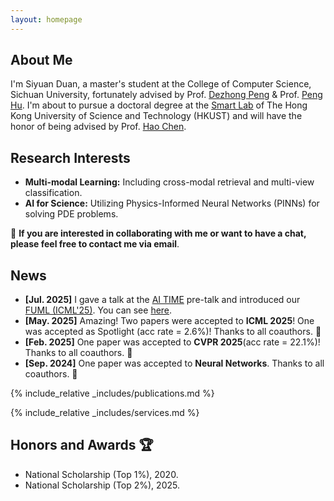 ```yaml
---
layout: homepage
---
```


## About Me

I'm Siyuan Duan, a master's student at the College of Computer Science, Sichuan University, fortunately advised by Prof. [Dezhong Peng](https://cs.scu.edu.cn/info/1282/13563.htm) & Prof. [Peng Hu](https://penghu-cs.github.io). I'm about to pursue a doctoral degree at the [Smart Lab](https://smartlab.cse.ust.hk/) of The Hong Kong University of Science and Technology (HKUST) and will have the honor of being advised by Prof. [Hao Chen](https://cse.hkust.edu.hk/~jhc/).

## Research Interests

- **Multi-modal Learning:** Including cross-modal retrieval and multi-view classification.
- **AI for Science:** Utilizing Physics-Informed Neural Networks (PINNs) for solving PDE problems.

🌟 **If you are interested in collaborating with me or want to have a chat, please feel free to contact me via email**.

## News 
- **[Jul. 2025]** I gave a talk at the [AI ​​TIME](https://www.aitime.cn/) pre-talk and introduced our [FUML (ICML'25)](https://github.com/siyuancncd/FUML). You can see [here](https://www.bilibili.com/video/BV1mA3yzEEWF/?spm_id_from=333.1387.homepage.video_card.click&vd_source=6c3619d976449503d4bb811d9044ee7f&t=5481).
- **[May. 2025]** Amazing! Two papers were accepted to **ICML 2025**! One was accepted as Spotlight (acc rate = 2.6%)! Thanks to all coauthors. 🎉
- **[Feb. 2025]** One paper was accepted to **CVPR 2025**(acc rate = 22.1%)! Thanks to all coauthors. 🎉
- **[Sep. 2024]** One paper was accepted to **Neural Networks**. Thanks to all coauthors. 🎉

{% include_relative _includes/publications.md %}

{% include_relative _includes/services.md %}

## Honors and Awards 🏆

- National Scholarship (Top 1%), 2020.
- National Scholarship (Top 2%), 2025.
